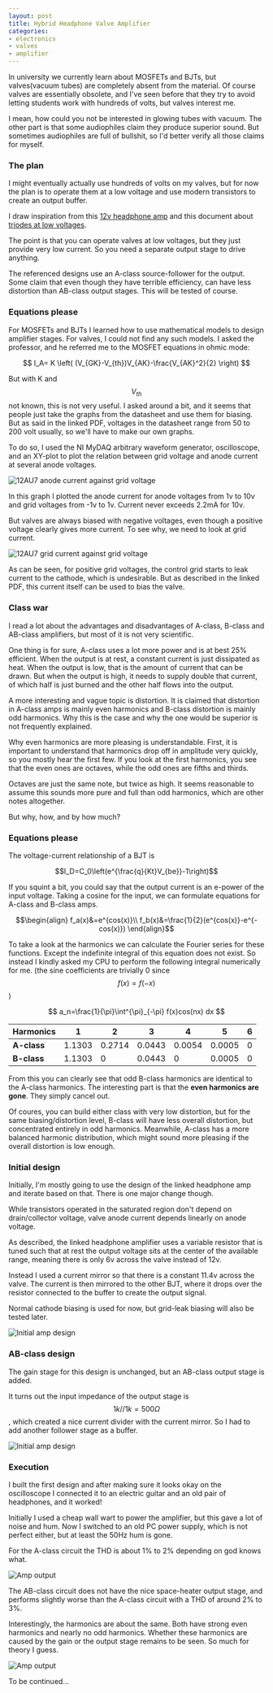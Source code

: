 ```yaml
---
layout: post
title: Hybrid Headphone Valve Amplifier
categories:
- electronics
- valves
- amplifier
---
```


In university we currently learn about MOSFETs and BJTs, but valves(vacuum tubes) are completely absent from the material. Of course valves are essentially obsolete, and I've seen before that they try to avoid letting students work with hundreds of volts, but valves interest me.

I mean, how could you not be interested in glowing tubes with vacuum. The other part is that some audiophiles claim they produce superior sound. But sometimes audiophiles are full of bullshit, so I'd better verify all those claims for myself.

### The plan

I might eventually actually use hundreds of volts on my valves, but for now the plan is to operate them at a low voltage and use modern transistors to create an output buffer.

I draw inspiration from this [12v headphone amp](http://diyaudioprojects.com/Solid/12AU7-IRF510-LM317-Headamp/) and this document about [triodes at low voltages](http://www.valvewizard.co.uk/Triodes_at_low_voltages_Blencowe.pdf).

The point is that you can operate valves at low voltages, but they just provide very low current. So you need a separate output stage to drive anything.

The referenced designs use an A-class source-follower for the output. Some claim that even though they have terrible efficiency, can have less distortion than AB-class output stages. This will be tested of course.

### Equations please

For MOSFETs and BJTs I learned how to use mathematical models to design amplifier stages. For valves, I could not find any such models. I asked the professor, and he referred me to the MOSFET equations in ohmic mode:

$$
I_A= K \left( (V_{GK}-V_{th})V_{AK}-\frac{V_{AK}^2}{2} \right)
$$

But with K and $$V_{th}$$ not known, this is not very useful. I asked around a bit, and it seems that people just take the graphs from the datasheet and use them for biasing. But as said in the linked PDF, voltages in the datasheet range from 50 to 200 volt usually, so we'll have to make our own graphs.

To do so, I used the NI MyDAQ arbitrary waveform generator, oscilloscope, and an XY-plot to plot the relation between grid voltage and anode current at several anode voltages.

![12AU7 anode current against grid voltage](/images/valve/Valve.PNG)

In this graph I plotted the anode current for anode voltages from 1v to 10v and grid voltages from -1v to 1v. Current never exceeds 2.2mA for 10v.

But valves are always biased with negative voltages, even though a positive voltage clearly gives more current. To see why, we need to look at grid current.

![12AU7 grid current against grid voltage](/images/valve/Valve_ig_vg.PNG)

As can be seen, for positive grid voltages, the control grid starts to leak current to the cathode, which is undesirable. But as described in the linked PDF, this current itself can be used to bias the valve.

### Class war

I read a lot about the advantages and disadvantages of A-class, B-class and AB-class amplifiers, but most of it is not very scientific.

One thing is for sure, A-class uses a lot more power and is at best 25% efficient. When the output is at rest, a constant current is just dissipated as heat. When the output is low, that is the amount of current that can be drawn. But when the output is high, it needs to supply double that current, of which half is just burned and the other half flows into the output.

A more interesting and vague topic is distortion. It is claimed that distortion in A-class amps is mainly even harmonics and B-class distortion is mainly odd harmonics. Why this is the case and why the one would be superior is not frequently explained.

Why even harmonics are more pleasing is understandable. First, it is important to understand that harmonics drop off in amplitude very quickly, so you mostly hear the first few. If you look at the first harmonics, you see that the even ones are octaves, while the odd ones are fifths and thirds.

Octaves are just the same note, but twice as high. It seems reasonable to assume this sounds more pure and full than odd harmonics, which are other notes altogether.

But why, how, and by how much?

### Equations please

The voltage-current relationship of a BJT is

$$I_D=C_0\left(e^{\frac{q}{Kt}V_{be}}-1\right)$$

If you squint a bit, you could say that the output current is an e-power of the input voltage. Taking a cosine for the input, we can formulate equations for A-class and B-class amps.

$$\begin{align}
f_a(x)&=e^{cos(x)}\\
f_b(x)&=\frac{1}{2}(e^{cos(x)}-e^{-cos(x)})
\end{align}$$

To take a look at the harmonics we can calculate the Fourier series for these functions. Except the indefinite integral of this equation does not exist. So instead I kindly asked my CPU to perform the following integral numerically for me. (the sine coefficients are trivially 0 since $$f(x)=f(-x)$$)

$$
a_n=\frac{1}{\pi}\int^{\pi}_{-\pi} f(x)cos(nx) dx
$$

|Harmonics  |1      |2      |3      |4      |5      |6|
|-----------|-------|-------|-------|-------|-------|-|
|**A-class**|1.1303 |0.2714 |0.0443 |0.0054 |0.0005 |0|
|**B-class**|1.1303 |0      |0.0443 |0      |0.0005 |0|

From this you can clearly see that odd B-class harmonics are identical to the A-class harmonics. The interesting part is that the **even harmonics are gone**. They simply cancel out.

Of coures, you can build either class with very low distortion, but for the same biasing/distortion level, B-class will have less overall distortion, but concentrated entirely in odd harmonics. Meanwhile, A-class has a more balanced harmonic distribution, which might sound more pleasing if the overall distortion is low enough.

### Initial design

Initially, I'm mostly going to use the design of the linked headphone amp and iterate based on that. There is one major change though.

While transistors operated in the saturated region don't depend on drain/collector voltage, valve anode current depends linearly on anode voltage.

As described, the linked headphone amplifier uses a variable resistor that is tuned such that at rest the output voltage sits at the center of the available range, meaning there is only 6v across the valve instead of 12v.

Instead I used a current mirror so that there is a constant 11.4v across the valve. The current is then mirrored to the other BJT, where it drops over the resistor connected to the buffer to create the output signal.

Normal cathode biasing is used for now, but grid-leak biasing will also be tested later.

![Initial amp design](/images/valve/schematic1.png)

### AB-class design

The gain stage for this design is unchanged, but an AB-class output stage is added.

It turns out the input impedance of the output stage is $$1k//1k=500\Omega$$, which created a nice current divider with the current mirror. So I had to add another follower stage as a buffer.

![Initial amp design](/images/valve/schematic2.png)

### Execution

I built the first design and after making sure it looks okay on the oscilloscope I connected it to an electric guitar and an old pair of headphones, and it worked!

Initially I used a cheap wall wart to power the amplifier, but this gave a lot of noise and hum. Now I switched to an old PC power supply, which is not perfect either, but at least the 50Hz hum is gone.

For the A-class circuit the THD is about 1% to 2% depending on god knows what.

![Amp output](/images/valve/Valve_A_THD.PNG)

The AB-class circuit does not have the nice space-heater output stage, and performs slightly worse than the A-class circuit with a THD of around 2% to 3%.

Interestingly, the harmonics are about the same. Both have strong even harmonics and nearly no odd harmonics. Whether these harmonics are caused by the gain or the output stage remains to be seen. So much for theory I guess.

![Amp output](/images/valve/Valve_AB_THD.PNG)

To be continued...
